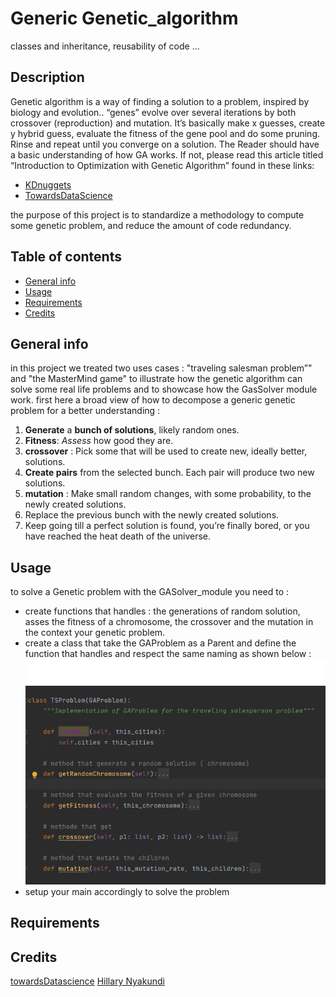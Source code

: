# Generic Genetic_algorithm

classes and inheritance, reusability of code ...

## Description

Genetic algorithm is a way of finding a solution to a problem, inspired by biology and evolution.. “genes” evolve over
several iterations by both crossover (reproduction) and mutation. It’s basically make x guesses, create y hybrid guess,
evaluate the fitness of the gene pool and do some pruning. Rinse and repeat until you converge on a solution. The Reader
should have a basic understanding of how GA works. If not, please read this article titled “Introduction to Optimization
with Genetic Algorithm” found in these links:

* [KDnuggets](https://www.kdnuggets.com/2018/03/introduction-optimization-with-genetic-algorithm.html)
* [TowardsDataScience](https://towardsdatascience.com/introduction-to-optimization-with-genetic-algorithm-2f5001d9964b)

the purpose of this project is to standardize a methodology to compute some genetic problem, and reduce the amount of
code redundancy.

## Table of contents

* [General info](#general-info)
* [Usage](#Usage)
* [Requirements](#Requirements)
* [Credits](#Credits)

## General info

in this project we treated two uses cases : "traveling salesman problem”" and "the MasterMind game" to illustrate how
the genetic algorithm can solve some real life problems and to showcase how the GasSolver module work. first here a
broad view of how to decompose a generic genetic problem for a better understanding :

1. **Generate** a **bunch of solutions**, likely random ones.
2. **Fitness**: *Assess* how good they are.
3. **crossover** : Pick some that will be used to create new, ideally better, solutions.
4. **Create pairs** from the selected bunch. Each pair will produce two new solutions.
5. **mutation** : Make small random changes, with some probability, to the newly created solutions.
6. Replace the previous bunch with the newly created solutions.
7. Keep going till a perfect solution is found, you’re finally bored, or you have reached the heat death of the
   universe.

## Usage

to solve a Genetic problem with the GASolver_module you need to :

* create functions that handles :  the generations of random solution, asses the fitness of a chromosome, the crossover
  and the mutation in the context your genetic problem.
* create a class that take the GAProblem as a Parent and define the function that handles and respect the same naming as
  shown below :  
  ![alt text](assets/images/img.png)
* setup your main accordingly to solve the problem

## Requirements

## Credits

[towardsDatascience](https://towardsdatascience.com/genetic-algorithm-implementation-in-python-5ab67bb124a6)
[Hillary Nyakundi](https://www.freecodecamp.org/news/how-to-write-a-good-readme-file/)
